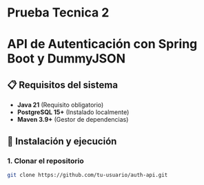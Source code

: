 # Prueba Tecnica 2

# API de Autenticación con Spring Boot y DummyJSON

## 📋 Requisitos del sistema

- **Java 21** (Requisito obligatorio)
- **PostgreSQL 15+** (Instalado localmente)
- **Maven 3.9+** (Gestor de dependencias)

## 🚀 Instalación y ejecución

### 1. Clonar el repositorio
```bash
git clone https://github.com/tu-usuario/auth-api.git
